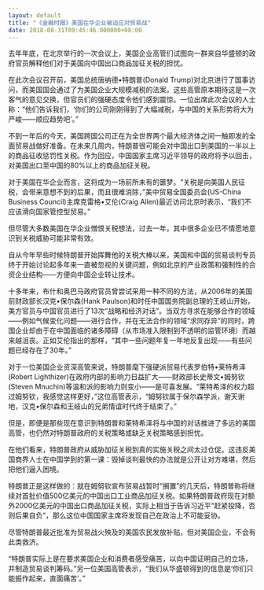 ```yaml
---
layout: default
title: "《金融时报》美国在华企业被迫应对贸易战"
date: 2018-08-31T09:45:46.000000+08:00
---
```


去年年底，在北京举行的一次会议上，美国企业高管们试图向一群来自华盛顿的政府官员解释他们对于美国向中国出口商品加征关税的担忧。

在此次会议召开前，美国总统唐纳德•特朗普(Donald Trump)对北京进行了国事访问，而美国国会通过了为美国企业大规模减税的法案。这些高管原本期待这是一次客气的意见交换，但官员们的强硬态度令他们感到震惊。一位出席此次会议的人士称：“他们告诉我们，‘你们的公司刚刚得到了大幅减税，与中国的关系形势将大为严峻——顺应趋势吧’。”

不到一年后的今天，美国跨国公司正在为全世界两个最大经济体之间一触即发的全面贸易战做好准备。在未来几周内，特朗普很可能会对中国出口到美国的一半以上的商品征收惩罚性关税。作为回应，中国国家主席习近平领导的政府将予以回击，对美国出口至中国的80%以上的商品加征关税。

对于美国在华企业而言，这将成为一场前所未有的噩梦。“关税是向美国人民征税，会带来意想不到的后果，而且很难消除，”美中贸易全国委员会(US-China Business Council)主席克雷格•艾伦(Craig Allen)最近访问北京时表示，“我们不应该滑向国家管控型贸易。”

但尽管大多数美国在华企业憎恨关税想法，过去一年，其中很多企业已不情愿地意识到关税威胁可能非常有效。

自从今年早些时候特朗普开始挥舞他的关税大棒以来，美国和中国的贸易谈判专员终于开始讨论起多年来一直被忽视的关键问题，例如北京的产业政策和强制性的合资企业结构——方便向中国企业转让技术。

十多年来，布什和奥巴马政府官员曾尝试采用一种不同的方法，从2006年的美国前财政部长汉克•保尔森(Hank Paulson)和时任中国国务院副总理的王岐山开始，美方官员与中国官员进行了13次“战略和经济对话”。当双方寻求在能够合作的领域——例如气候变化问题——进行合作，并在无法合作的领域“求同存异”的同时，跨国企业却由于在中国面临的诸多障碍（从市场准入限制到不透明的监管环境）而越来越沮丧。正如艾伦指出的那样，“其中一些问题年复一年地反复出现——有些问题已经存在了30年。”

对于一位美国企业资深高管来说，特朗普麾下强硬派贸易代表罗伯特•莱特希泽(Robert Lighthizer)在政府内部的影响力日益扩大——财政部长史蒂文•姆努钦(Steven Mnuchin)等温和派的影响力则变小——是可喜发展。“莱特希泽的权力超过姆努钦，我感觉这样更好，”这位高管表示，“姆努钦属于保尔森学派，谢天谢地，汉克•保尔森和王岐山的兄弟情谊时代终于结束了。”

但是，即便是那些现在意识到特朗普和莱特希泽将与中国的对话推进了多远的美国高管，也仍然对特朗普政府的关税策略或缺乏关税策略感到担忧。

在他们看来，特朗普政府从威胁加征关税到真的实施关税之间太过仓促。这违反美国商界人士在中国学到的第一课：毁掉谈判最快的办法就是公开让对方难堪，然后把他们逼入困境。

特朗普正是这样做的：就在姆努钦宣布贸易战暂时“搁置”的几天后，特朗普称将继续对首批价值500亿美元的中国出口工业商品加征关税。如果特朗普政府现在对额外2000亿美元的中国出口商品加征关税，实际上相当于告诉习近平“赶紧投降，否则后果自负”，那么这位中国国家主席将发现自己在政治上不可能妥协。

尽管特朗普最近批准为贸易战火殃及的美国农民发放补贴，但对美国企业，不会有此类救济。

“特朗普实际上是在要求美国企业和消费者感受痛苦，以向中国证明自己的立场，并制造贸易谈判筹码。”另一位美国高管表示，“我们从华盛顿得到的信息是‘你们只能振作起来，直面痛苦’。”

